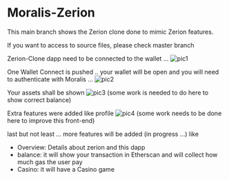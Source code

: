 # Moralis-Zerion

This main branch shows the Zerion clone done to mimic Zerion features.

If you want to access to source files, please check master branch

Zerion-Clone dapp need to be connected to the wallet ...
![pic1](https://user-images.githubusercontent.com/84711475/120080891-2ba5a900-c091-11eb-92fb-0b7ddbc8d71a.png)

One Wallet Connect is pushed .. your wallet will be open and you will need to authenticate with Moralis ...
![pic2](https://user-images.githubusercontent.com/84711475/120080889-2b0d1280-c091-11eb-93f9-31a14d3b48b3.png)

Your assets shall be shown 
![pic3](https://user-images.githubusercontent.com/84711475/120080887-29434f00-c091-11eb-9476-810cfaa588ec.png)
(some work is needed to do here to show correct balance)

Extra features were added like profile
![pic4](https://user-images.githubusercontent.com/84711475/120080894-2d6f6c80-c091-11eb-9e16-883568f1e50c.png)
(some work needs to be done here to improve this front-end)

last but not least ... more features will be added (in progress ...) like 
- Overview: Details about zerion and this dapp
- balance: it will show your transaction in Etherscan and will collect how much gas the user pay
- Casino: it will have a Casino game 

